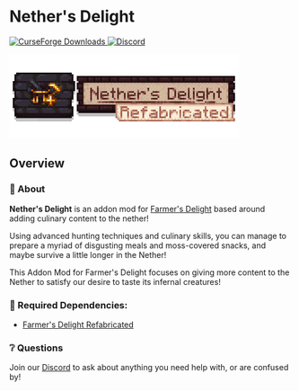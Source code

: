 # Nether's Delight

<a href="https://www.curseforge.com/minecraft/mc-mods/nethers-delight-refabricated">
  <img src="http://cf.way2muchnoise.eu/full_998782_downloads.svg" alt="CurseForge Downloads">
</a>
<a href="https://discord.gg/ABgu4dHnx4">
  <img alt="Discord" src="https://img.shields.io/discord/1084792082599772212?color=blue&label=Discord">
</a>
<br>

![Nether's Delight Refabricated](/banner.png)

## Overview
### 📖 About

**Nether's Delight** is an addon mod for [Farmer's Delight](https://www.curseforge.com/minecraft/mc-mods/farmers-delight-refabricated) 
based around adding culinary content to the nether!  

Using advanced hunting techniques and culinary skills, you can manage to prepare a myriad of disgusting meals and
moss-covered snacks, and maybe survive a little longer in the Nether!

This Addon Mod for Farmer's Delight focuses on giving more content to the Nether to satisfy our desire to taste its 
infernal creatures!

### 🔨 Required Dependencies:
- [Farmer's Delight Refabricated](https://www.curseforge.com/minecraft/mc-mods/farmers-delight-refabricated)

### ❔ Questions
Join our [Discord](https://discord.gg/ABgu4dHnx4) to ask about anything you need help with, or are confused by!
